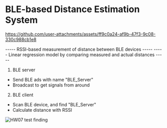 # BLE-based Distance Estimation System 




https://github.com/user-attachments/assets/ff9c0a24-af9b-47f3-9c08-330c988cb1e8

----- RSSI-based measurement of distance between BLE devices -----
----- Linear regression model by comparing measured and actual distances -----

1. BLE server
- Send BLE ads with name "BLE_Server"
- Broadcast to get signals from around
2. BLE client
- Scan BLE device, and find "BLE_Server"
- Calculate distance with RSSI

![HW07 test finding](https://github.com/user-attachments/assets/d81c3998-2659-4c95-b9e7-9cd0a991d32c)
